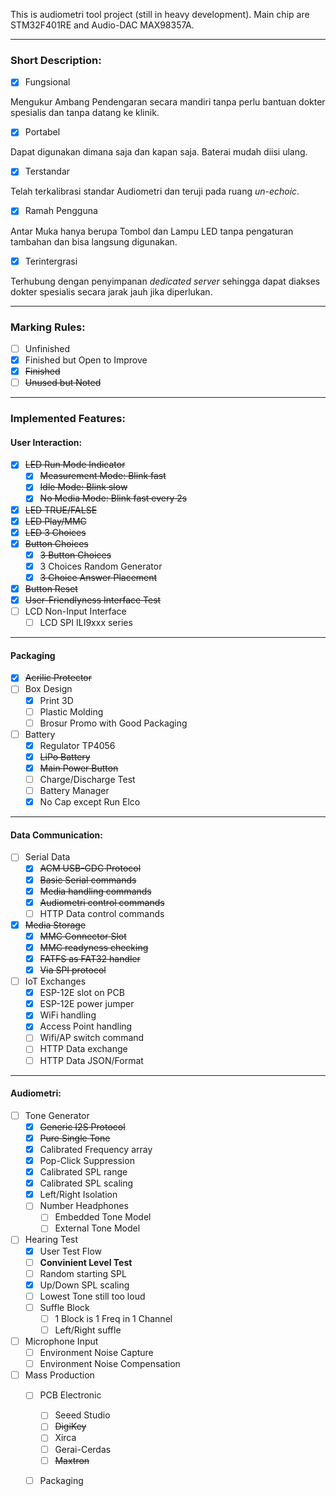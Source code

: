 This is audiometri tool project (still in heavy development).
Main chip are STM32F401RE and Audio-DAC MAX98357A.

---

### Short Description:

- [x] Fungsional

Mengukur Ambang Pendengaran secara mandiri tanpa perlu bantuan dokter spesialis dan tanpa datang ke klinik.

- [x] Portabel

Dapat digunakan dimana saja dan kapan saja. Baterai mudah diisi ulang.

- [x] Terstandar

Telah terkalibrasi standar Audiometri dan teruji pada ruang *un-echoic*.

- [x] Ramah Pengguna

Antar Muka hanya berupa Tombol dan Lampu LED tanpa pengaturan tambahan dan bisa langsung digunakan.

- [x] Terintergrasi

Terhubung dengan penyimpanan *dedicated server* sehingga dapat diakses dokter spesialis secara jarak jauh jika diperlukan.

---

### Marking Rules:
- [ ] Unfinished
- [x] Finished but Open to Improve
- [x] ~~Finished~~
- [ ] ~~Unused but Noted~~

---

### Implemented Features:

#### User Interaction:

- [X] ~~LED Run Mode Indicator~~
	- [x] ~~Measurement Mode: Blink fast~~
	- [x] ~~Idle Mode: Blink slow~~
	- [x] ~~No Media Mode: Blink fast every 2s~~
- [X] ~~LED TRUE/FALSE~~
- [X] ~~LED Play/MMC~~
- [x] ~~LED 3 Choices~~
- [X] ~~Button Choices~~
	- [x] ~~3 Button Choices~~
	- [x] 3 Choices Random Generator
	- [x] ~~3 Choice Answer Placement~~
- [x] ~~Button Reset~~
- [x] ~~User-Friendlyness Interface Test~~
- [ ] LCD Non-Input Interface
	- [ ] LCD SPI ILI9xxx series

---

#### Packaging

- [x] ~~Acrilic Protector~~
- [ ] Box Design
	- [x] Print 3D
	- [ ] Plastic Molding
	- [ ] Brosur Promo with Good Packaging
- [ ] Battery
	- [x] Regulator TP4056
	- [x] ~~LiPo Battery~~
	- [x] ~~Main Power Button~~
	- [ ] Charge/Discharge Test
	- [ ] Battery Manager
	- [x] No Cap except Run Elco

---

#### Data Communication:

- [ ] Serial Data
	- [x] ~~ACM USB-CDC Protocol~~
	- [x] ~~Basic Serial commands~~
	- [x] ~~Media handling commands~~
	- [x] ~~Audiometri control commands~~
	- [ ] HTTP Data control commands

- [x] ~~Media Storage~~
	- [x] ~~MMC Connector Slot~~
	- [x] ~~MMC readyness checking~~
	- [x] ~~FATFS as FAT32 handler~~
	- [x] ~~Via SPI protocol~~

- [ ] IoT Exchanges
	- [x] ESP-12E slot on PCB
	- [x] ESP-12E power jumper
	- [x] WiFi handling
	- [x] Access Point handling
	- [ ] Wifi/AP switch command
	- [ ] HTTP Data exchange
	- [ ] HTTP Data JSON/Format

---

#### Audiometri:

- [ ] Tone Generator
	- [x] ~~Generic I2S Protocol~~
	- [x] ~~Pure Single Tone~~
	- [x] Calibrated Frequency array
	- [x] Pop-Click Suppression
	- [x] Calibrated SPL range
	- [x] Calibrated SPL scaling
	- [x] Left/Right Isolation
	- [ ] Number Headphones
		- [ ] Embedded Tone Model
		- [ ] External Tone Model

- [ ] Hearing Test
	- [x] User Test Flow
	- [ ] **Convinient Level Test**
	- [ ] Random starting SPL
	- [x] Up/Down SPL scaling
	- [ ] Lowest Tone still too loud
	- [ ] Suffle Block
		- [ ] 1 Block is 1 Freq in 1 Channel
		- [ ] Left/Right suffle

- [ ] Microphone Input
	- [ ] Environment Noise Capture
	- [ ] Environment Noise Compensation

- [ ] Mass Production
	- [ ] PCB Electronic
		- [ ] Seeed Studio
		- [ ] ~~DigiKey~~
		- [ ] Xirca
		- [ ] Gerai-Cerdas
		- [ ] ~~Maxtron~~
	- [ ] Packaging




